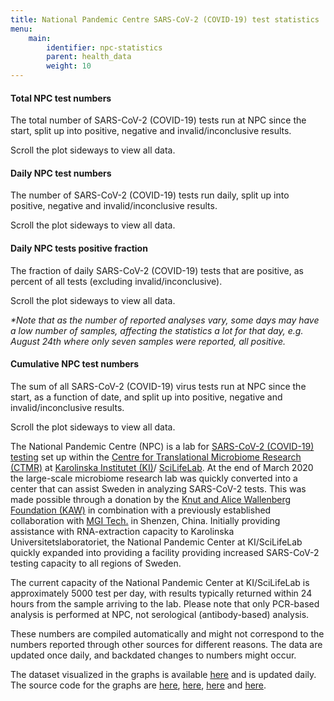 ```yaml
---
title: National Pandemic Centre SARS-CoV-2 (COVID-19) test statistics
menu:
    main:
        identifier: npc-statistics
        parent: health_data
        weight: 10
---
```


#### Total NPC test numbers

The total number of SARS-CoV-2 (COVID-19) tests run at NPC since
the start, split up into positive, negative and invalid/inconclusive
results.

<div class="d-lg-none alert alert-info">
  Scroll the plot sideways to view all data.
</div>

<div class="plot_wrapper">
  <div id="total-numbers-chart"></div>
</div>

#### Daily NPC test numbers

The number of SARS-CoV-2 (COVID-19) tests run daily, split up into
positive, negative and invalid/inconclusive results.

<div class="d-lg-none alert alert-info">
  Scroll the plot sideways to view all data.
</div>

<div class="plot_wrapper">
  <div id="stacked-bar-chart"></div>
</div>

#### Daily NPC tests positive fraction

The fraction of daily SARS-CoV-2 (COVID-19) tests that are positive,
as percent of all tests (excluding invalid/inconclusive).

<div class="d-lg-none alert alert-info">
  Scroll the plot sideways to view all data.
</div>

<div class="plot_wrapper">
  <div id="positive-bar-chart"></div>
</div>

_*Note that as the number of reported analyses vary, some days may have a low number of samples, affecting the statistics a lot for that day, e.g. August 24th where only seven samples were reported, all positive._

#### Cumulative NPC test numbers

The sum of all SARS-CoV-2 (COVID-19) virus tests run at NPC since the
start, as a function of date, and split up into positive, negative
and invalid/inconclusive results.

<div class="d-lg-none alert alert-info">
  Scroll the plot sideways to view all data.
</div>

<div class="plot_wrapper">
  <div id="cumulative-plot"></div>
</div>

The National Pandemic Centre (NPC) is a lab for
[SARS-CoV-2 (COVID-19) testing](https://ki.se/mtc/ctmr-and-covid-19)
set up within the
[Centre for Translational Microbiome Research (CTMR)](https://ki.se/en/research/centre-for-translational-microbiome-research-ctmr)
at [Karolinska Institutet (KI)](https://ki.se/en)/
[SciLifeLab](https://www.scilifelab.se/).
At the end of March 2020 the large-scale microbiome research lab was
quickly converted into a center that can assist Sweden in
analyzing SARS-CoV-2 tests.
This was made possible through a donation by the
[Knut and Alice Wallenberg Foundation (KAW)](https://kaw.wallenberg.org/en)
in combination with a previously established collaboration with
[MGI Tech.](https://en.mgitech.cn/) in Shenzen, China.
Initially providing assistance with RNA-extraction capacity to
Karolinska Universitetslaboratoriet, the National Pandemic Center
at KI/SciLifeLab quickly expanded into providing a facility providing
increased SARS-CoV-2 testing capacity to all regions of Sweden.

The current capacity of the National Pandemic Center at KI/SciLifeLab
is approximately 5000 test per day, with results typically returned
within 24 hours from the sample arriving to the lab. Please note that
only PCR-based analysis is performed at NPC, not serological
(antibody-based) analysis.

These numbers are compiled automatically and might not correspond to
the numbers reported through other sources for different reasons.
The data are updated once daily, and backdated changes to numbers might occur.

The dataset visualized in the graphs is available
[here](https://datagraphics.dckube.scilifelab.se/dataset/bbbaf64a25a1452287a8630503f07418) and is updated daily.
The source code for the graphs are
[here](https://datagraphics.dckube.scilifelab.se/graphic/ba0b27320fe74ad0aef59a26be6c37f1),
[here](https://datagraphics.dckube.scilifelab.se/graphic/ddb1119aefce47d58d0b3a49e98b4fcc),
[here](https://datagraphics.dckube.scilifelab.se/graphic/b31c50be59c84c93986c25b052115a65)
and [here](https://datagraphics.dckube.scilifelab.se/graphic/9145856246004419983d39fcf56d9eb6).

<script src="https://cdn.jsdelivr.net/npm/vega@5.12.1"></script>
<script src="https://cdn.jsdelivr.net/npm/vega-lite@4.12.2"></script>
<script src="https://cdn.jsdelivr.net/npm/vega-embed@6.8.0"></script>

<script src="https://datagraphics.dckube.scilifelab.se/graphic/ba0b27320fe74ad0aef59a26be6c37f1.js?id=total-numbers-chart"></script>

<script src="https://datagraphics.dckube.scilifelab.se/graphic/ddb1119aefce47d58d0b3a49e98b4fcc.js?id=stacked-bar-chart"></script>

<script src="https://datagraphics.dckube.scilifelab.se/graphic/b31c50be59c84c93986c25b052115a65.js?id=positive-bar-chart"></script>

<script src="https://datagraphics.dckube.scilifelab.se/graphic/9145856246004419983d39fcf56d9eb6.js?id=cumulative-plot"></script>
